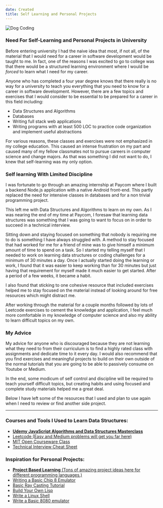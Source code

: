 ```yaml
---
date: Created
title: Self Learning and Personal Projects
---
```


<img src="https://images.unsplash.com/photo-1589652717521-10c0d092dea9?ixlib=rb-1.2.1&ixid=MnwxMjA3fDB8MHxwaG90by1wYWdlfHx8fGVufDB8fHx8&auto=format&fit=crop&w=1470&q=80" alt="Dog Coding">

### Need For Self-Learning and Personal Projects in University

Before entering university I had the naive idea that most, if not all, of the material that I would need for a career in software development would be taught to me. In fact, one of the reasons I was excited to go to college was that there would be a structured learning environment where I would be *forced* to learn what I need for my career. 

Anyone who has completed a four year degree knows that there really is no way for a university to teach you everything that you need to know for a career in software development. However, there are a few topics and exercises that I would consider to be essential to be prepared for a career in this field including:

- Data Structures and Algorithms
- Databases
- Writing full stack web applications
- Writing programs with at least 500 LOC to practice code organization and implement useful abstractions

For various reasons, these classes and exercises were not emphasized in my college education. This caused an intense frustration on my part and caused many of my fellow classmates not to pursue careers in computer science and change majors. As that was something I did not want to do, I knew that self-learning was my only option.  

### Self learning With Limited Discipline

I was fortunate to go through an amazing internship at Paycom where I built a backend Node.js application with a native Android front-end. This partly replaced the need for intensive classes in databases and for a non trivial programming project.

This left me with Data Structures and Algorithms to learn on my own. As I was nearing the end of my time at Paycom, I foresaw that learning data structures was something that I was going to want to focus on in order to succeed in a technical interview. 

Sitting down and staying focused on something that nobody is requiring me to do is something I have always struggled with. A method to stay focused that had worked for me for a friend of mine was to give himself a minimum amount of time to spend on a task. So I started my telling myself that I needed to work on learning data structures or coding challenges for a minimum of 30 minutes a day. Once I actually started doing the learning or work, I found that it was easier to keep working than for 30 minutes but just having that requirement for myself made it much easier to get started. After a period of a few weeks, it became a habit. 

I also found that sticking to one cohesive resource that included exercises helped me to stay focused on the material instead of looking around for free resources which might distract me.

After working through the material for a couple months followed by lots of Leetcode exercises to cement the knowledge and application, I feel much more comfortable in my knowledge of computer science and also my ability to learn difficult topics on my own. 

### My Advice

My advice for anyone who is discouraged because they are not learning what they need to from their curriculum is to find a highly rated class with assignments and dedicate time to it every day. I would also recommend that you find exercises and meaningful projects to build on their own outside of the normal tutorials that you are going to be able to passively consume on Youtube or Medium. 

In the end, some modicum of self control and discipline will be required to teach yourself difficult topics, but creating habits and using focused and complete study materials helped me a great deal. 

Below I have left some of the resources that I used and plan to use again when I need to review or find another side project. 

---

### Courses and Tools I Used to Learn Data Structures:

- [**Udemy JavaScript Algorithms and Data Structures Masterclass**](https://www.udemy.com/course/js-algorithms-and-data-structures-masterclass/)
- [Leetcode (Easy and Medium problems will get you far here)](https://leetcode.com/problemset/all/)
- [MIT Open Courseware Class](https://ocw.mit.edu/courses/electrical-engineering-and-computer-science/6-006-introduction-to-algorithms-fall-2011/)
- [Technical Interview Cheat Sheet](https://github.com/TSiege/Tech-Interview-Cheat-Sheet)

### Inspiration for Personal Projects:

- [**Project Based Learning** (Tons of amazing project ideas here for different programming languages.)](https://github.com/practical-tutorials/project-based-learning)
- [Writing a Basic Chip 8 Emulator](https://tobiasvl.github.io/blog/write-a-chip-8-emulator/)
- [Basic Ray Casting Tutorial](https://github.com/vinibiavatti1/RayCastingTutorial)
- [Build Your Own Lisp](https://buildyourownlisp.com/contents)
- [Write a Linux Shell](https://brennan.io/2015/01/16/write-a-shell-in-c/)
- [Write a Basic 8080 emulator](http://www.emulator101.com/)



